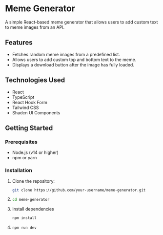 # Meme Generator

A simple React-based meme generator that allows users to add custom text to meme images from an API.

## Features

- Fetches random meme images from a predefined list.
- Allows users to add custom top and bottom text to the meme.
- Displays a download button after the image has fully loaded.

## Technologies Used

- React
- TypeScript
- React Hook Form
- Tailwind CSS
- Shadcn UI Components

## Getting Started

### Prerequisites

- Node.js (v14 or higher)
- npm or yarn

### Installation

1. Clone the repository:

   ```bash
   git clone https://github.com/your-username/meme-generator.git
   ```
2. 
   ```bash
   cd meme-generator
   ```

3. Install dependencies
   ```bash
   npm install
   ```
4.
   ```bash
   npm run dev
   ```
